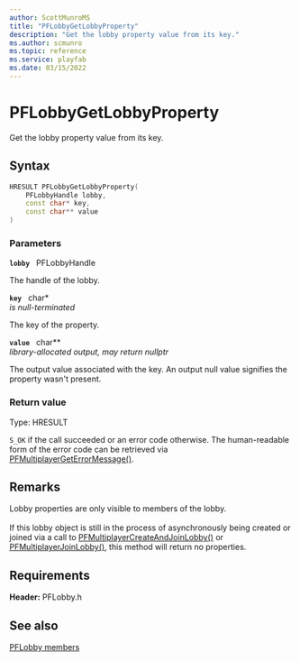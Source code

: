 ```yaml
---
author: ScottMunroMS
title: "PFLobbyGetLobbyProperty"
description: "Get the lobby property value from its key."
ms.author: scmunro
ms.topic: reference
ms.service: playfab
ms.date: 03/15/2022
---
```


# PFLobbyGetLobbyProperty  

Get the lobby property value from its key.  

## Syntax  
  
```cpp
HRESULT PFLobbyGetLobbyProperty(  
    PFLobbyHandle lobby,  
    const char* key,  
    const char** value  
)  
```  
  
### Parameters  
  
**`lobby`** &nbsp; PFLobbyHandle  
  
The handle of the lobby.  
  
**`key`** &nbsp; char*  
*is null-terminated*  
  
The key of the property.  
  
**`value`** &nbsp; char**  
*library-allocated output, may return nullptr*  
  
The output value associated with the key. An output null value signifies the property wasn't present.  
  
  
### Return value
Type: HRESULT
  
```S_OK``` if the call succeeded or an error code otherwise. The human-readable form of the error code can be retrieved via [PFMultiplayerGetErrorMessage()](../../pfmultiplayer/functions/pfmultiplayergeterrormessage.md).
  
## Remarks  
  
Lobby properties are only visible to members of the lobby. <br /><br /> If this lobby object is still in the process of asynchronously being created or joined via a call to [PFMultiplayerCreateAndJoinLobby()](pfmultiplayercreateandjoinlobby.md) or [PFMultiplayerJoinLobby()](pfmultiplayerjoinlobby.md), this method will return no properties.
  
## Requirements  
  
**Header:** PFLobby.h
  
## See also  
[PFLobby members](../pflobby_members.md)  

  
  
